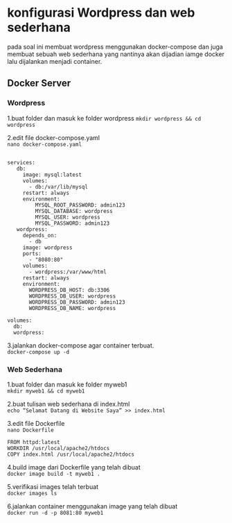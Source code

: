 # konfigurasi Wordpress dan web sederhana
pada soal ini membuat wordpress menggunakan docker-compose dan juga membuat sebuah web sederhana yang nantinya akan dijadian iamge docker lalu dijalankan menjadi container.
## Docker Server
### Wordpress

1.buat folder dan masuk ke folder wordpress
```mkdir wordpress && cd wordpress``` <br>

2.edit file docker-compose.yaml<br>
```nano docker-compose.yaml```

```

services:
   db:
     image: mysql:latest
     volumes:
       - db:/var/lib/mysql
     restart: always
     environment:
         MYSQL_ROOT_PASSWORD: admin123
         MYSQL_DATABASE: wordpress
         MYSQL_USER: wordpress
         MYSQL_PASSWORD: admin123
   wordpress:
     depends_on:
       - db
     image: wordpress
     ports:
       - "8080:80"
     volumes:
       - wordpress:/var/www/html
     restart: always
     environment:
       WORDPRESS_DB_HOST: db:3306
       WORDPRESS_DB_USER: wordpress
       WORDPRESS_DB_PASSWORD: admin123
       WORDPRESS_DB_NAME: wordpress

volumes:
  db:
  wordpress:

```
3.jalankan docker-compose agar container terbuat. <br>
```docker-compose up -d```<br>

### Web Sederhana
1.buat folder dan masuk ke folder myweb1 <br>
```mkdir myweb1 && cd myweb1```<br>

2.buat tulisan web sederhana di index.html <br>
```echo “Selamat Datang di Website Saya” >> index.html```<br>

3.edit file Dockerfile <br>
```nano Dockerfile``` 
```
FROM httpd:latest
WORKDIR /usr/local/apache2/htdocs
COPY index.html /usr/local/apache2/htdocs
```
4.build image dari Dockerfile yang telah dibuat <br> 
```docker image build -t myweb1 .``` <br>

5.verifikasi images telah terbuat<br>
```docker images ls``` <br>

6.jalankan container menggunakan image yang telah dibuat<br>
```docker run -d -p 8081:80 myweb1``` <br>
